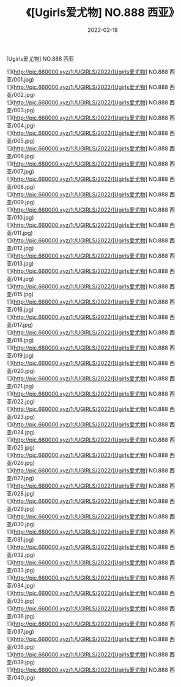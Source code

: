 ﻿---
layout: post
title:  《[Ugirls爱尤物] NO.888 西亚》
date:   2022-02-18
img: http://pic.660000.xyz/1:/UGIRLS/2022/[Ugirls爱尤物] NO.888 西亚/000.jpg
categories: [美女, 清纯, 唯美]
---

[Ugirls爱尤物] NO.888 西亚

 ![](http://pic.660000.xyz/1:/UGIRLS/2022/[Ugirls爱尤物] NO.888 西亚/001.jpg) <br>![](http://pic.660000.xyz/1:/UGIRLS/2022/[Ugirls爱尤物] NO.888 西亚/002.jpg) <br>![](http://pic.660000.xyz/1:/UGIRLS/2022/[Ugirls爱尤物] NO.888 西亚/003.jpg) <br>![](http://pic.660000.xyz/1:/UGIRLS/2022/[Ugirls爱尤物] NO.888 西亚/004.jpg) <br>![](http://pic.660000.xyz/1:/UGIRLS/2022/[Ugirls爱尤物] NO.888 西亚/005.jpg) <br>![](http://pic.660000.xyz/1:/UGIRLS/2022/[Ugirls爱尤物] NO.888 西亚/006.jpg) <br>![](http://pic.660000.xyz/1:/UGIRLS/2022/[Ugirls爱尤物] NO.888 西亚/007.jpg) <br>![](http://pic.660000.xyz/1:/UGIRLS/2022/[Ugirls爱尤物] NO.888 西亚/008.jpg) <br>![](http://pic.660000.xyz/1:/UGIRLS/2022/[Ugirls爱尤物] NO.888 西亚/009.jpg) <br>![](http://pic.660000.xyz/1:/UGIRLS/2022/[Ugirls爱尤物] NO.888 西亚/010.jpg) <br>![](http://pic.660000.xyz/1:/UGIRLS/2022/[Ugirls爱尤物] NO.888 西亚/011.jpg) <br>![](http://pic.660000.xyz/1:/UGIRLS/2022/[Ugirls爱尤物] NO.888 西亚/012.jpg) <br>![](http://pic.660000.xyz/1:/UGIRLS/2022/[Ugirls爱尤物] NO.888 西亚/013.jpg) <br>![](http://pic.660000.xyz/1:/UGIRLS/2022/[Ugirls爱尤物] NO.888 西亚/014.jpg) <br>![](http://pic.660000.xyz/1:/UGIRLS/2022/[Ugirls爱尤物] NO.888 西亚/015.jpg) <br>![](http://pic.660000.xyz/1:/UGIRLS/2022/[Ugirls爱尤物] NO.888 西亚/016.jpg) <br>![](http://pic.660000.xyz/1:/UGIRLS/2022/[Ugirls爱尤物] NO.888 西亚/017.jpg) <br>![](http://pic.660000.xyz/1:/UGIRLS/2022/[Ugirls爱尤物] NO.888 西亚/018.jpg) <br>![](http://pic.660000.xyz/1:/UGIRLS/2022/[Ugirls爱尤物] NO.888 西亚/019.jpg) <br>![](http://pic.660000.xyz/1:/UGIRLS/2022/[Ugirls爱尤物] NO.888 西亚/020.jpg) <br>![](http://pic.660000.xyz/1:/UGIRLS/2022/[Ugirls爱尤物] NO.888 西亚/021.jpg) <br>![](http://pic.660000.xyz/1:/UGIRLS/2022/[Ugirls爱尤物] NO.888 西亚/022.jpg) <br>![](http://pic.660000.xyz/1:/UGIRLS/2022/[Ugirls爱尤物] NO.888 西亚/023.jpg) <br>![](http://pic.660000.xyz/1:/UGIRLS/2022/[Ugirls爱尤物] NO.888 西亚/024.jpg) <br>![](http://pic.660000.xyz/1:/UGIRLS/2022/[Ugirls爱尤物] NO.888 西亚/025.jpg) <br>![](http://pic.660000.xyz/1:/UGIRLS/2022/[Ugirls爱尤物] NO.888 西亚/026.jpg) <br>![](http://pic.660000.xyz/1:/UGIRLS/2022/[Ugirls爱尤物] NO.888 西亚/027.jpg) <br>![](http://pic.660000.xyz/1:/UGIRLS/2022/[Ugirls爱尤物] NO.888 西亚/028.jpg) <br>![](http://pic.660000.xyz/1:/UGIRLS/2022/[Ugirls爱尤物] NO.888 西亚/029.jpg) <br>![](http://pic.660000.xyz/1:/UGIRLS/2022/[Ugirls爱尤物] NO.888 西亚/030.jpg) <br>![](http://pic.660000.xyz/1:/UGIRLS/2022/[Ugirls爱尤物] NO.888 西亚/031.jpg) <br>![](http://pic.660000.xyz/1:/UGIRLS/2022/[Ugirls爱尤物] NO.888 西亚/032.jpg) <br>![](http://pic.660000.xyz/1:/UGIRLS/2022/[Ugirls爱尤物] NO.888 西亚/033.jpg) <br>![](http://pic.660000.xyz/1:/UGIRLS/2022/[Ugirls爱尤物] NO.888 西亚/034.jpg) <br>![](http://pic.660000.xyz/1:/UGIRLS/2022/[Ugirls爱尤物] NO.888 西亚/035.jpg) <br>![](http://pic.660000.xyz/1:/UGIRLS/2022/[Ugirls爱尤物] NO.888 西亚/036.jpg) <br>![](http://pic.660000.xyz/1:/UGIRLS/2022/[Ugirls爱尤物] NO.888 西亚/037.jpg) <br>![](http://pic.660000.xyz/1:/UGIRLS/2022/[Ugirls爱尤物] NO.888 西亚/038.jpg) <br>![](http://pic.660000.xyz/1:/UGIRLS/2022/[Ugirls爱尤物] NO.888 西亚/039.jpg) <br>![](http://pic.660000.xyz/1:/UGIRLS/2022/[Ugirls爱尤物] NO.888 西亚/040.jpg) <br>